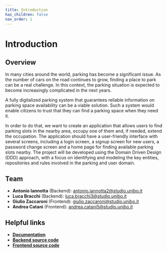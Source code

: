 ```yaml
---
title: Introduction
has_children: false
nav_order: 1
---
```


# Introduction

## Overview
In many cities around the world, parking has become a significant issue. As the number of cars on the road continues to grow, finding a place to park can be a real challenge. In this context, the parking situation is expected to become increasingly complicated in the next years.

A fully digitalized parking system that guarantees reliable information on parking space availability can be a viable solution. Such a system would enable citizens to trust that they can find a parking space when they need it.

In order to do that, we want to create an application that allows users to find parking slots in the nearby area, occupy one of them and, if needed, extend the occupation.
The application should have a user-friendly interface with several screens, including a login screen, a signup screen for new users, a password change screen and a home page for finding available parking slots nearby. 
The project will be developed using the Domain Driven Design (DDD) approach, with a focus on identifying and modeling the key entities, repositories and rules involved in the parking and user domain.

## Team
* **Antonio Iannotta** (Backend): antonio.iannotta2@studio.unibo.it
* **Luca Bracchi** (Backend): luca.bracchi3@studio.unibo.it
* **Giulio Zaccaroni** (Frontend): giulio.zaccaroni@studio.unibo.it
* **Andrea Catani** (Frontend): andrea.catani5@studio.unibo.it

## Helpful links
* [**Documentation**](https://antonioiannotta.github.io/LSS-documentation/)
* [**Backend source code**](https://github.com/antonioIannotta/parking-system-backend) 
* [**Frontend source code**](https://github.com/GZaccaroni/smart-parking-frontend)
